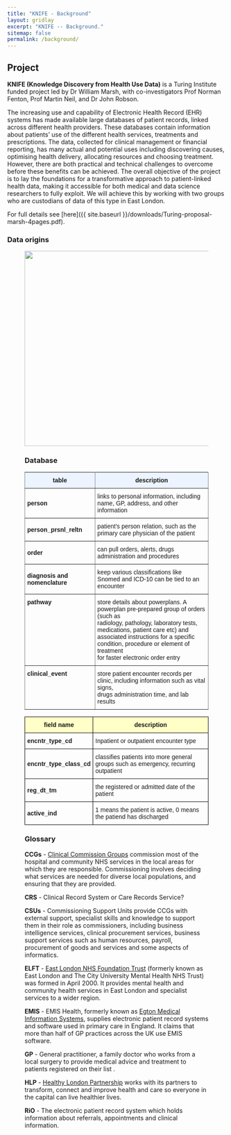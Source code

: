 ```yaml
---
title: "KNIFE - Background"
layout: gridlay
excerpt: "KNIFE -- Background."
sitemap: false
permalink: /background/
---
```




## Project

**KNIFE (Knowledge Discovery from Health Use Data)** is a Turing Institute funded project led by Dr William Marsh, with co-investigators Prof Norman Fenton, Prof Martin Neil, and Dr John Robson.

The increasing use and capability of Electronic Health Record (EHR) systems has made available large databases of patient records, linked across different health providers. These databases contain information about patients’ use of the different health services, treatments and prescriptions. The data, collected for clinical management or financial reporting, has many actual and potential uses including discovering causes, optimising health delivery, allocating resources and choosing treatment. However, there are both practical and technical challenges to overcome before these benefits can be achieved. The overall objective of the project is to lay the foundations for a transformative approach to patient-linked health data, making it accessible for both medical and data science researchers to fully exploit. We will achieve this by working with two groups who are custodians of data of this type in East London.

For full details see [here]({{ site.baseurl }}/downloads/Turing-proposal-marsh-4pages.pdf).


### Data origins
<figure class="center"> <img src="{{ site.url }}{{ site.baseurl }}/images/background/databases.png" style="width: 450px" align="middle">



### Database

<style type="text/css">
.tg  {border-collapse:collapse;border-spacing:0;}
.tg td{font-family:Arial, sans-serif;font-size:14px;padding:10px 5px;border-style:solid;border-width:1px;overflow:hidden;word-break:normal;border-color:black;}
.tg th{font-family:Arial, sans-serif;font-size:14px;font-weight:normal;padding:10px 5px;border-style:solid;border-width:1px;overflow:hidden;word-break:normal;border-color:black;}
.tg .tg-kiyi{font-weight:bold;border-color:inherit;text-align:left}
.tg .tg-2dfk{font-weight:bold;background-color:#ecf4ff;border-color:inherit;text-align:center;vertical-align:top}
.tg .tg-xldj{border-color:inherit;text-align:left}
.tg .tg-fymr{font-weight:bold;border-color:inherit;text-align:left;vertical-align:top}
.tg .tg-0pky{border-color:inherit;text-align:left;vertical-align:top}
</style>
<table class="tg">
  <tr>
    <th class="tg-2dfk">table</th>
    <th class="tg-2dfk">description</th>
  </tr>
  <tr>
    <td class="tg-kiyi">person</td>
    <td class="tg-xldj">links to personal information, including name, GP, address, and other information</td>
  </tr>
  <tr>
    <td class="tg-kiyi">person_prsnl_reltn</td>
    <td class="tg-xldj">patient's person relation, such as the primary care physician of the patient</td>
  </tr>
  <tr>
    <td class="tg-kiyi">order</td>
    <td class="tg-xldj">can pull orders, alerts, drugs administration and procedures</td>
  </tr>
  <tr>
    <td class="tg-kiyi">diagnosis and nomenclature</td>
    <td class="tg-xldj">keep various classifications like Snomed and ICD-10 can be tied to an encounter</td>
  </tr>
  <tr>
    <td class="tg-fymr">pathway</td>
    <td class="tg-0pky">store details about powerplans. A powerplan pre-prepared group of orders (such as <br>radiology, pathology, laboratory tests, medications, patient care etc) and <br>associated instructions for a specific condition, procedure or element of treatment<br>for faster electronic order entry</td>
  </tr>
  <tr>
    <td class="tg-fymr">clinical_event</td>
    <td class="tg-0pky">store patient encounter records per clinic, including information such as vital signs, <br>drugs administration time, and lab results</td>
  </tr>
</table>




<style type="text/css">
.tg  {border-collapse:collapse;border-spacing:0;}
.tg td{font-family:Arial, sans-serif;font-size:14px;padding:10px 5px;border-style:solid;border-width:1px;overflow:hidden;word-break:normal;border-color:black;}
.tg th{font-family:Arial, sans-serif;font-size:14px;font-weight:normal;padding:10px 5px;border-style:solid;border-width:1px;overflow:hidden;word-break:normal;border-color:black;}
.tg .tg-uqai{font-weight:bold;background-color:#ffffc7;text-align:center}
.tg .tg-5ua9{font-weight:bold;text-align:left}
.tg .tg-s268{text-align:left}
</style>
<table class="tg">
  <tr>
    <th class="tg-uqai">field name</th>
    <th class="tg-uqai">description</th>
  </tr>
  <tr>
    <td class="tg-5ua9">encntr_type_cd</td>
    <td class="tg-s268">Inpatient or outpatient encounter type</td>
  </tr>
  <tr>
    <td class="tg-5ua9">encntr_type_class_cd</td>
    <td class="tg-s268">classifies patients into more general groups such as emergency, recurring outpatient</td>
  </tr>
  <tr>
    <td class="tg-5ua9">reg_dt_tm</td>
    <td class="tg-s268">the registered or admitted date of the patient</td>
  </tr>
  <tr>
    <td class="tg-5ua9">active_ind</td>
    <td class="tg-s268">1 means the patient is active, 0 means the patiend has discharged</td>
  </tr>
</table>







### Glossary
**CCGs** - <a href='https://www.nhscc.org/ccgs/'>Clinical Commission Groups</a> commission most of the hospital and community NHS services in the local areas for which they are responsible. Commissioning involves deciding what services are needed for diverse local populations, and ensuring that they are provided.

**CRS** - Clinical Record System or Care Records Service?

**CSUs** - Commissioning Support Units provide CCGs with external support, specialist skills and knowledge to support them in their role as commissioners, including business intelligence services, clinical procurement services, business support services such as human resources, payroll, procurement of goods and services and some aspects of informatics.

**ELFT** - <a href='https://www.elft.nhs.uk/'>East London NHS Foundation Trust</a> (formerly known as East London and The City University Mental Health NHS Trust) was formed in April 2000. It provides mental health and community health services in East London and specialist services to a wider region.


**EMIS** - EMIS Health, formerly known as <a href='https://www.emishealth.com/'>Egton Medical Information Systems</a>, supplies electronic patient record systems and software used in primary care in England. It claims that more than half of GP practices across the UK use EMIS software.


**GP** - General practitioner, a family doctor who works from a local surgery to provide medical advice and treatment to patients registered on their list .

**HLP** - <a href='https://www.healthylondon.org/'>Healthy London Partnership</a> works with its partners to transform, connect and improve health and care so everyone in the capital can live healthier lives.

**RiO** - The electronic patient record system which holds information about referrals, appointments and clinical information.
